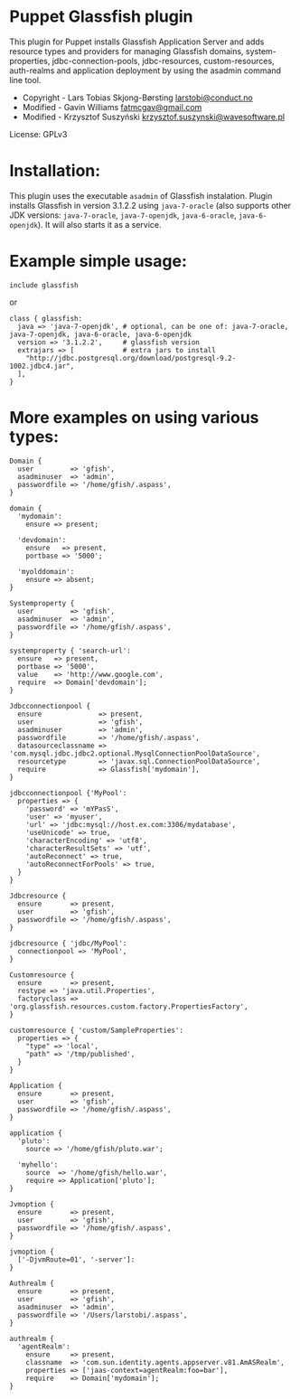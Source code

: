 Puppet Glassfish plugin
=======================

This plugin for Puppet installs Glassfish Application Server and adds resource 
types and providers for managing Glassfish domains, system-properties, 
jdbc-connection-pools, jdbc-resources, custom-resources, auth-realms and 
application deployment by using the asadmin command line tool.

 * Copyright - Lars Tobias Skjong-Børsting <larstobi@conduct.no>
 * Modified - Gavin Williams <fatmcgav@gmail.com>
 * Modified - Krzysztof Suszyński <krzysztof.suszynski@wavesoftware.pl>

License: GPLv3

Installation:
=============
This plugin uses the executable `asadmin` of Glassfish instalation. Plugin 
installs Glassfish in version 3.1.2.2 using `java-7-oracle` (also supports 
other JDK versions: `java-7-oracle`, `java-7-openjdk`, `java-6-oracle`, 
`java-6-openjdk`). It will also starts it as a service.


Example simple usage:
=====================

    include glassfish
    
or

    class { glassfish:
      java => 'java-7-openjdk', # optional, can be one of: java-7-oracle, java-7-openjdk, java-6-oracle, java-6-openjdk
      version => '3.1.2.2',     # glassfish version
      extrajars => [            # extra jars to install
        "http://jdbc.postgresql.org/download/postgresql-9.2-1002.jdbc4.jar",
      ],
    }
   
More examples on using various types:
=====================================


    Domain {
      user         => 'gfish',
      asadminuser  => 'admin',
      passwordfile => '/home/gfish/.aspass',
    }
    
    domain {
      'mydomain':
        ensure => present;
    
      'devdomain':
        ensure   => present,
        portbase => '5000';
    
      'myolddomain':
        ensure => absent;
    }
    
    Systemproperty {
      user         => 'gfish',
      asadminuser  => 'admin',
      passwordfile => '/home/gfish/.aspass',
    }
    
    systemproperty { 'search-url':
      ensure   => present,
      portbase => '5000',
      value    => 'http://www.google.com',
      require  => Domain['devdomain'];
    }
    
    Jdbcconnectionpool {
      ensure              => present,
      user                => 'gfish',
      asadminuser         => 'admin',
      passwordfile        => '/home/gfish/.aspass',
      datasourceclassname => 'com.mysql.jdbc.jdbc2.optional.MysqlConnectionPoolDataSource',
      resourcetype        => 'javax.sql.ConnectionPoolDataSource',
      require             => Glassfish['mydomain'],
    }
    
    jdbcconnectionpool {'MyPool':
      properties => {
        'password' => 'mYPasS',
        'user' => 'myuser',
        'url' => 'jdbc:mysql://host.ex.com:3306/mydatabase',
        'useUnicode' => true,
        'characterEncoding' => 'utf8',
        'characterResultSets' => 'utf',
        'autoReconnect' => true,
        'autoReconnectForPools' => true,
      }
    }
    
    Jdbcresource {
      ensure       => present,
      user         => 'gfish',
      passwordfile => '/home/gfish/.aspass',
    }
    
    jdbcresource { 'jdbc/MyPool':
      connectionpool => 'MyPool',
    }
    
    Customresource {
      ensure       => present,
      restype => 'java.util.Properties',
      factoryclass => 'org.glassfish.resources.custom.factory.PropertiesFactory',
    }
    
    customresource { 'custom/SampleProperties':
      properties => {
        "type" => 'local',
        "path" => '/tmp/published',
      }
    }
    
    Application {
      ensure       => present,
      user         => 'gfish',
      passwordfile => '/home/gfish/.aspass',
    }
    
    application {
      'pluto':
        source => '/home/gfish/pluto.war';
    
      'myhello':
        source  => '/home/gfish/hello.war',
        require => Application['pluto'];
    }
    
    Jvmoption {
      ensure       => present,
      user         => 'gfish',
      passwordfile => '/home/gfish/.aspass',
    }
    
    jvmoption {
      ['-DjvmRoute=01', '-server']:
    }
    
    Authrealm {
      ensure       => present,
      user         => 'gfish',
      asadminuser  => 'admin',
      passwordfile => '/Users/larstobi/.aspass',
    }
    
    authrealm {
      'agentRealm':
        ensure     => present,
        classname  => 'com.sun.identity.agents.appserver.v81.AmASRealm',
        properties => ['jaas-context=agentRealm:foo=bar'],
        require    => Domain['mydomain'];
    }

